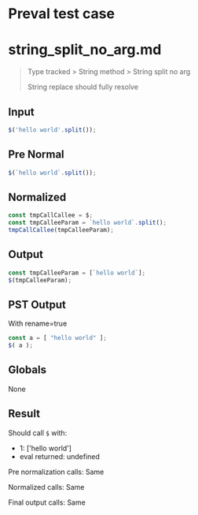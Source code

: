 # Preval test case

# string_split_no_arg.md

> Type tracked > String method > String split no arg
>
> String replace should fully resolve

## Input

`````js filename=intro
$('hello world'.split());
`````

## Pre Normal


`````js filename=intro
$(`hello world`.split());
`````

## Normalized


`````js filename=intro
const tmpCallCallee = $;
const tmpCalleeParam = `hello world`.split();
tmpCallCallee(tmpCalleeParam);
`````

## Output


`````js filename=intro
const tmpCalleeParam = [`hello world`];
$(tmpCalleeParam);
`````

## PST Output

With rename=true

`````js filename=intro
const a = [ "hello world" ];
$( a );
`````

## Globals

None

## Result

Should call `$` with:
 - 1: ['hello world']
 - eval returned: undefined

Pre normalization calls: Same

Normalized calls: Same

Final output calls: Same
